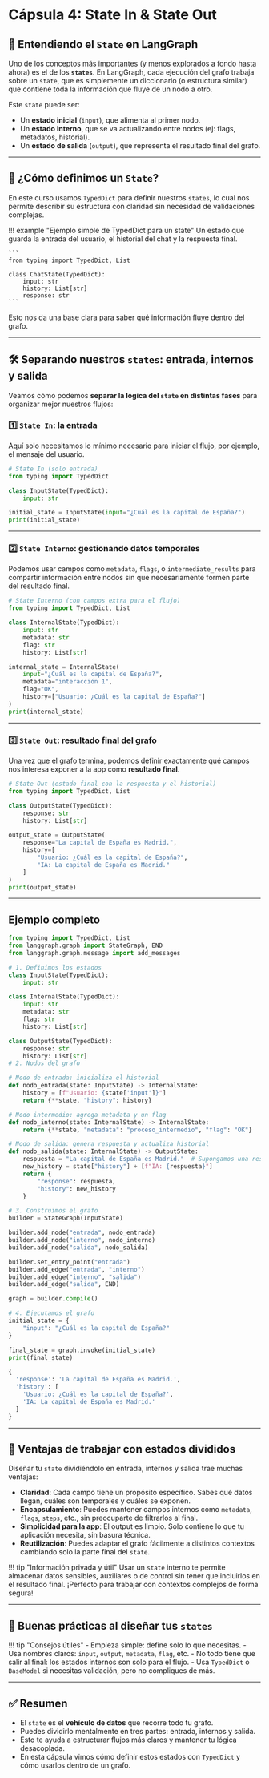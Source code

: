# Cápsula 4: State In & State Out

## 🧠 Entendiendo el `State` en LangGraph

Uno de los conceptos más importantes (y menos explorados a fondo hasta ahora) es el de los **`states`**. En LangGraph, cada ejecución del grafo trabaja sobre un `state`, que es simplemente un diccionario (o estructura similar) que contiene toda la información que fluye de un nodo a otro.

Este `state` puede ser:  
- Un **estado inicial** (`input`), que alimenta al primer nodo.  
- Un **estado interno**, que se va actualizando entre nodos (ej: flags, metadatos, historial).  
- Un **estado de salida** (`output`), que representa el resultado final del grafo.  

---

## 🧩 ¿Cómo definimos un `State`?

En este curso usamos `TypedDict` para definir nuestros `states`, lo cual nos permite describir su estructura con claridad sin necesidad de validaciones complejas.

!!! example "Ejemplo simple de TypedDict para un state"
    Un estado que guarda la entrada del usuario, el historial del chat y la respuesta final.

    ```
    from typing import TypedDict, List

    class ChatState(TypedDict):
        input: str
        history: List[str]
        response: str
    ```

Esto nos da una base clara para saber qué información fluye dentro del grafo.

---

## 🛠️ Separando nuestros `states`: entrada, internos y salida

Veamos cómo podemos **separar la lógica del `state` en distintas fases** para organizar mejor nuestros flujos:

### 1️⃣ `State In`: la entrada

Aquí solo necesitamos lo mínimo necesario para iniciar el flujo, por ejemplo, el mensaje del usuario.

```python
# State In (solo entrada)
from typing import TypedDict

class InputState(TypedDict):
    input: str

initial_state = InputState(input="¿Cuál es la capital de España?")
print(initial_state)
```

---

### 2️⃣ `State Interno`: gestionando datos temporales

Podemos usar campos como `metadata`, `flags`, o `intermediate_results` para compartir información entre nodos sin que necesariamente formen parte del resultado final.

```python
# State Interno (con campos extra para el flujo)
from typing import TypedDict, List

class InternalState(TypedDict):
    input: str
    metadata: str
    flag: str
    history: List[str]

internal_state = InternalState(
    input="¿Cuál es la capital de España?",
    metadata="interacción 1",
    flag="OK",
    history=["Usuario: ¿Cuál es la capital de España?"]
)
print(internal_state)
```

---

### 3️⃣ `State Out`: resultado final del grafo

Una vez que el grafo termina, podemos definir exactamente qué campos nos interesa exponer a la app como **resultado final**.

```python
# State Out (estado final con la respuesta y el historial)
from typing import TypedDict, List

class OutputState(TypedDict):
    response: str
    history: List[str]

output_state = OutputState(
    response="La capital de España es Madrid.",
    history=[
        "Usuario: ¿Cuál es la capital de España?",
        "IA: La capital de España es Madrid."
    ]
)
print(output_state)

```

---

## Ejemplo completo

```python hl_lines="21 26 30"
from typing import TypedDict, List
from langgraph.graph import StateGraph, END
from langgraph.graph.message import add_messages

# 1. Definimos los estados
class InputState(TypedDict):
    input: str

class InternalState(TypedDict):
    input: str
    metadata: str
    flag: str
    history: List[str]

class OutputState(TypedDict):
    response: str
    history: List[str]
# 2. Nodos del grafo

# Nodo de entrada: inicializa el historial
def nodo_entrada(state: InputState) -> InternalState:
    history = [f"Usuario: {state['input']}"]
    return {**state, "history": history}

# Nodo intermedio: agrega metadata y un flag
def nodo_interno(state: InternalState) -> InternalState:
    return {**state, "metadata": "proceso_intermedio", "flag": "OK"}

# Nodo de salida: genera respuesta y actualiza historial
def nodo_salida(state: InternalState) -> OutputState:
    respuesta = "La capital de España es Madrid."  # Supongamos una respuesta dummy
    new_history = state["history"] + [f"IA: {respuesta}"]
    return {
        "response": respuesta,
        "history": new_history
    }

# 3. Construimos el grafo
builder = StateGraph(InputState)

builder.add_node("entrada", nodo_entrada)
builder.add_node("interno", nodo_interno)
builder.add_node("salida", nodo_salida)

builder.set_entry_point("entrada")
builder.add_edge("entrada", "interno")
builder.add_edge("interno", "salida")
builder.add_edge("salida", END)

graph = builder.compile()

# 4. Ejecutamos el grafo
initial_state = {
    "input": "¿Cuál es la capital de España?"
}

final_state = graph.invoke(initial_state)
print(final_state)
```

```Python title="Resultado"
{
  'response': 'La capital de España es Madrid.',
  'history': [
    'Usuario: ¿Cuál es la capital de España?',
    'IA: La capital de España es Madrid.'
  ]
}
```

---

## 🧩 Ventajas de trabajar con estados divididos

Diseñar tu `state` dividiéndolo en entrada, internos y salida trae muchas ventajas:

- **Claridad**: Cada campo tiene un propósito específico. Sabes qué datos llegan, cuáles son temporales y cuáles se exponen.
- **Encapsulamiento**: Puedes mantener campos internos como `metadata`, `flags`, `steps`, etc., sin preocuparte de filtrarlos al final.
- **Simplicidad para la app**: El output es limpio. Solo contiene lo que tu aplicación necesita, sin basura técnica.
- **Reutilización**: Puedes adaptar el grafo fácilmente a distintos contextos cambiando solo la parte final del `state`.

!!! tip "Información privada y útil"
    Usar un `state` interno te permite almacenar datos sensibles, auxiliares o de control sin tener que incluirlos en el resultado final. ¡Perfecto para trabajar con contextos complejos de forma segura!

---

## 🧭 Buenas prácticas al diseñar tus `states`

!!! tip "Consejos útiles"
    - Empieza simple: define solo lo que necesitas.
    - Usa nombres claros: `input`, `output`, `metadata`, `flag`, etc.
    - No todo tiene que salir al final: los estados internos son solo para el flujo.
    - Usa `TypedDict` o `BaseModel` si necesitas validación, pero no compliques de más.

---

## ✅ Resumen

- El `state` es el **vehículo de datos** que recorre todo tu grafo.
- Puedes dividirlo mentalmente en tres partes: entrada, internos y salida.
- Esto te ayuda a estructurar flujos más claros y mantener tu lógica desacoplada.
- En esta cápsula vimos cómo definir estos estados con `TypedDict` y cómo usarlos dentro de un grafo.






